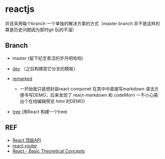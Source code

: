 # reactjs

并且采用每个branch 一个单独的解决方案的方式（master branch 并不是这样的算是历史问题因为那时git 玩的不溜）

## Branch
- master (留下纪念青涩的岁月吧哈哈)
- [dev](https://github.com/advence-liz/reactjs/tree/dev) （之后构建其它分支的模板）
- [remarked](https://github.com/advence-liz/reactjs/tree/remarked) 
  + 一开始我只是想封装react componet 在其中中直接写markdown 语法方便书写DEMO，后来发现了 react-markdown 和 codeMorri 一不小心搞出个在线编辑预览 html 的DEMO）

- [tree](https://github.com/advence-liz/reactjs/tree/tree) (用React 构建一个tree)

 ## REF
- [React 顶层API](http://www.cnblogs.com/vajoy/p/4631292.html)
- [react-router](https://reacttraining.com/react-router/web/example/basic)
- [React - Basic Theoretical Concepts](https://github.com/reactjs/react-basic/blob/master/README.md)